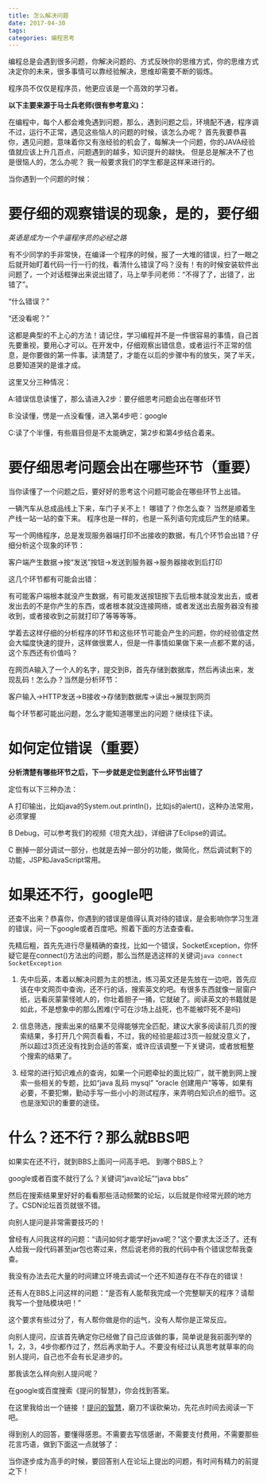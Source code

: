 ```yaml
---
title: 怎么解决问题
date: 2017-04-30
tags:
categories: 编程思考
---
```

编程总是会遇到很多问题，你解决问题的、方式反映你的思维方式，你的思维方式决定你的未来，很多事情可以靠经验解决，思维却需要不断的锻炼。

程序员不仅仅是程序员，他更应该是一个高效的学习者。

<!-- more -->

**以下主要来源于马士兵老师(很有参考意义)：**

在编程中，每个人都会难免遇到问题，那么，遇到问题之后，环境配不通，程序调不过，运行不正常，遇见这些恼人的问题的时候，该怎么办呢？
首先我要恭喜你，遇见问题，意味着你又有涨经验的机会了，每解决一个问题，你的JAVA经验值就应该上升几百点，问题遇到的越多，知识提升的越快。 但是总是解决不了也是很恼人的，怎么办呢？ 我一般要求我们的学生都是这样来进行的。

当你遇到一个问题的时候：

# 要仔细的观察错误的现象，是的，要仔细

*英语是成为一个牛逼程序员的必经之路*

有不少同学的手非常快，在编译一个程序的时候，报了一大堆的错误，扫了一眼之后就开始盯着代码一行一行的找，看清什么错误了吗？没有！有的时候安装软件出问题了，一个对话框弹出来说出错了，马上举手问老师：“不得了了，出错了，出错了”。

“什么错误？”

“还没看呢？”

这都是典型的不上心的方法！请记住，学习编程并不是一件很容易的事情，自己首先要重视，要用心才可以。在开发中，仔细观察出错信息，或者运行不正常的信息，是你要做的第一件事。读清楚了，才能在以后的步骤中有的放矢，哭了半天，总要知道哭的是谁才成。

这里又分三种情况：

A:错误信息读懂了，那么请进入2步：要仔细思考问题会出在哪些环节

B:没读懂，愣是一点没看懂，进入第4步吧：google

C:读了个半懂，有些眉目但是不太能确定，第2步和第4步结合着来。

# 要仔细思考问题会出在哪些环节（重要）
当你读懂了一个问题之后，要好好的思考这个问题可能会在哪些环节上出错。

一辆汽车从总成品线上下来，车门子关不上！ 哪错了？你怎么查？ 当然是顺着生产线一站一站的查下来。 程序也是一样的，也是一系列语句完成后产生的结果。

写一个网络程序，总是发现服务器端打印不出接收的数据，有几个环节会出错？仔细分析这个现象的环节：

客户端产生数据->按“发送”按钮->发送到服务器->服务器接收到后打印

这几个环节都有可能会出错：

有可能客户端根本就没产生数据，有可能发送按钮按下去后根本就没发出去，或者发出去的不是你产生的东西，或者根本就没连接网络，或者发送出去服务器没有接收到，或者接收到之前就打印了等等等等。

学着去这样仔细的分析程序的环节和这些环节可能会产生的问题，你的经验值定然会大幅度快速的提升，这样做很累人，但是一件事情如果做下来一点都不累的话，这个东西还有价值吗？

在网页A输入了一个人的名字，提交到B，首先存储到数据库，然后再读出来，发现乱码！怎么办？当然是分析环节：

客户输入->HTTP发送->B接收->存储到数据库->读出->展现到网页

每个环节都可能出问题，怎么才能知道哪里出的问题？继续往下读。

# 如何定位错误（重要）

**分析清楚有哪些环节之后，下一步就是定位到底什么环节出错了**

定位有以下三种办法：

A 打印输出，比如java的System.out.println()，比如js的alert()，这种办法常用，必须掌握

B Debug，可以参考我们的视频《坦克大战》，详细讲了Eclipse的调试。

C 删掉一部分调试一部分，也就是去掉一部分的功能，做简化，然后调试剩下的功能，JSP和JavaScript常用。

# 如果还不行，google吧
还查不出来？恭喜你，你遇到的错误是值得认真对待的错误，是会影响你学习生涯的错误，问一下google或者百度吧。照着下面的方法查查看。

先精后粗，首先先进行尽量精确的查找，比如一个错误，SocketException，你怀疑它是在connect()方法出的问题，那么当然是选这样的关键词`java connect SocketException`

1. 先中后英，本着以解决问题为主的想法，练习英文还是先放在一边吧，首先应该在中文网页中查询，还不行的话，搜索英文的吧。有很多东西就像一层窗户纸，远看灰蒙蒙怪唬人的，你壮着胆子一捅，它就破了。阅读英文的书籍就是如此，不是想象中的那么困难(宁可在沙场上战死，也不能被吓死不是吗)

2. 信息筛选，搜索出来的结果不见得能够完全匹配，建议大家多阅读前几页的搜索结果，多打开几个网页看看，不过，我的经验是超过3页一般就没意义了，所以超过3页还没有找到合适的答案，或许应该调整一下关键词，或者放粗整个搜索的结果了。

3. 经常的进行知识难点的查询，如果一个问题牵扯的面比较广，就干脆到网上搜索一些相关的专题，比如“java 乱码 mysql” “oracle 创建用户”等等，如果有必要，不要犯懒，勤动手写一些小小的测试程序，来弄明白知识点的细节。这也是涨知识的重要的途径。

# 什么？还不行？那么就BBS吧
如果实在还不行，就到BBS上面问一问高手吧。 到哪个BBS上？

google或者百度不就行了么？关键词“java论坛”“java bbs”

然后在搜索结果里好好的看看那些活动频繁的论坛，以后就是你经常光顾的地方了。CSDN论坛首页就很不错。

向别人提问是非常需要技巧的！

曾经有人问我这样的问题：“请问如何才能学好java呢？”这个要求太泛泛了。还有人给我一段代码甚至jar包也寄过来，然后说老师的我的代码中有个错误您帮我查查。

我没有办法去花大量的时间建立环境去调试一个还不知道存在不存在的错误！

还有人在BBS上问这样的问题：“是否有人能帮我完成一个完整聊天的程序？请帮我写一个登陆模块吧！”

这个要求有些过分了，有人帮你做是你的运气，没有人帮你是正常反应。

向别人提问，应该首先确定你已经做了自己应该做的事，简单说是我前面列举的1，2，3，4步你都作过了，然后再求助于人。不要没有经过认真思考就草率的向别人提问，自己也不会有长足进步的。

那我该怎么样向别人提问呢？

在google或百度搜索《提问的智慧》，你会找到答案。

在这里我给出一个链接
！[提问的智慧](https://github.com/ryanhanwu/How-To-Ask-Questions-The-Smart-Way/blob/master/README-zh_CN.md)，磨刀不误砍柴功，先花点时间去阅读一下吧。

得到别人的回答，要懂得感恩。不需要去写信感谢，不需要支付费用，不需要那些花言巧语，做到下面这一点就够了：

当你逐步成为高手的时候，要回答别人在论坛上提出的问题，有时间有精力的前提之下！
